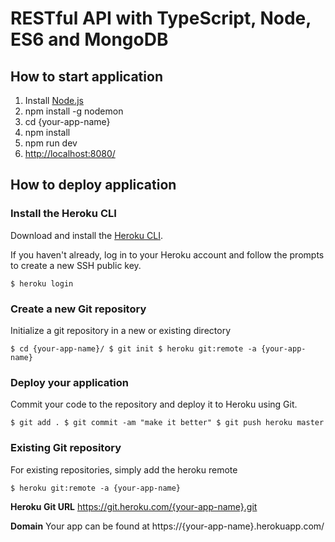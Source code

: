 # RESTful API with TypeScript, Node, ES6 and MongoDB


## How to start application
1. Install [Node.js](http://nodejs.org/)
2. npm install -g nodemon
3. cd {your-app-name} 
4. npm install
5. npm run dev
6. [http://localhost:8080/](http://localhost:8080/)


## How to deploy application

### Install the Heroku CLI

Download and install the [Heroku CLI](https://devcenter.heroku.com/articles/heroku-cli).

If you haven't already, log in to your Heroku account and follow the prompts to create a new SSH public key.

`
$ heroku login
`

### Create a new Git repository
Initialize a git repository in a new or existing directory

`
$ cd {your-app-name}/
$ git init
$ heroku git:remote -a {your-app-name}
`

### Deploy your application
Commit your code to the repository and deploy it to Heroku using Git.

`
$ git add .
$ git commit -am "make it better"
$ git push heroku master
`

### Existing Git repository
For existing repositories, simply add the heroku remote

`
$ heroku git:remote -a {your-app-name}
`

**Heroku Git URL**
https://git.heroku.com/{your-app-name}.git

**Domain**
Your app can be found at https://{your-app-name}.herokuapp.com/
